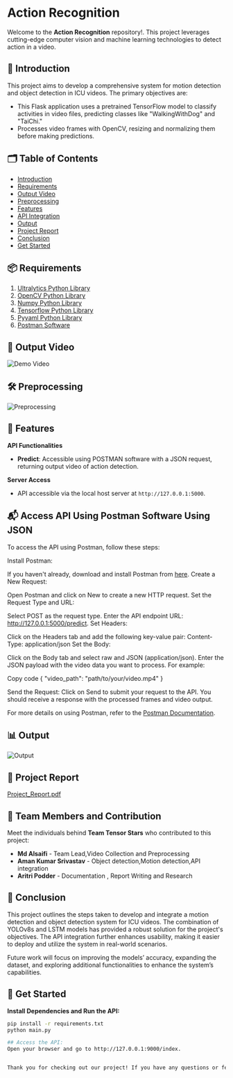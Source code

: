 # Action Recognition
Welcome to the **Action Recognition** repository!. This project leverages cutting-edge computer vision and machine learning technologies to detect action in a video.

## 📄 Introduction
This project aims to develop a comprehensive system for motion detection and object detection in ICU videos. The primary objectives are:
- This Flask application uses a pretrained TensorFlow model to classify activities in video files, predicting classes like "WalkingWithDog" and "TaiChi." 
- Processes video frames with OpenCV, resizing and normalizing them before making predictions.


## 🗂 Table of Contents
- [Introduction](#-introduction)
- [Requirements](#-requirements)
- [Output Video](#-output-video)
- [Preprocessing](#-preprocessing)
- [Features](#-features)
- [API Integration](#-api-integration)
- [Output](#-output)
- [Project Report](#-project-report)
- [Conclusion](#-conclusion)
- [Get Started](#-get-started)

## 📦 Requirements
1. [Ultralytics Python Library](https://docs.ultralytics.com/)
2. [OpenCV Python Library](https://docs.opencv.org/4.x/)
3. [Numpy Python Library](https://numpy.org/doc/)
4. [Tensorflow Python Library](https://www.tensorflow.org/api_docs)
5. [Pyyaml Python Library](https://pyyaml.org/wiki/PyYAMLDocumentation)
6. [Postman Software](https://learning.postman.com/docs/introduction/overview/)

## 🎥 Output Video
![Demo Video](https://github.com/AritriPodde2210/TeleICU-Patient-Monitoring-System/assets/123970201/4fd1526b-b4e5-46de-901f-51a98cf9818f)

## 🛠 Preprocessing
![Preprocessing](https://github.com/AritriPodde2210/TeleICU-Patient-Monitoring-System/assets/123970201/2a31e784-deb7-411c-a15a-beb4e1d2e474)

## 🎯 Features

**API Functionalities**
- **Predict**: Accessible using POSTMAN software with a JSON request, returning output video of action detection.

**Server Access**
- API accessible via the local host server at `http://127.0.0.1:5000`.

 ## 📬 Access API Using Postman Software Using JSON
To access the API using Postman, follow these steps:

Install Postman:

If you haven't already, download and install Postman from [here](https://www.postman.com/downloads/).
Create a New Request:

Open Postman and click on New to create a new HTTP request.
Set the Request Type and URL:

Select POST as the request type.
Enter the API endpoint URL: http://127.0.0.1:5000/predict.
Set Headers:

Click on the Headers tab and add the following key-value pair:
Content-Type: application/json
Set the Body:

Click on the Body tab and select raw and JSON (application/json).
Enter the JSON payload with the video data you want to process. For example:

Copy code
{
  "video_path": "path/to/your/video.mp4"
}

Send the Request:
Click on Send to submit your request to the API.
You should receive a response with the processed frames and video output.

For more details on using Postman, refer to the [Postman Documentation](https://learning.postman.com/docs/introduction/overview/).


## 📊 Output
![Output](https://github.com/AritriPodde2210/TeleICU-Patient-Monitoring-System/assets/123970201/819a41cb-b4d0-45fe-9d5a-ea6ebfd87f3e)

## 📝 Project Report
[Project_Report.pdf](https://github.com/user-attachments/files/16093663/Project_Report.pdf)

## 🌟 Team Members and Contribution

Meet the individuals behind **Team Tensor Stars** who contributed to this project:

- **Md Alsaifi** - Team Lead,Video Collection and Preprocessing
- **Aman Kumar Srivastav** - Object detection,Motion detection,API integration
- **Aritri Podder** - Documentation , Report Writing and Research





## 🏁 Conclusion
This project outlines the steps taken to develop and integrate a motion detection and object detection system for ICU videos. The combination of YOLOv8s and LSTM models has provided a robust solution for the project's objectives. The API integration further enhances usability, making it easier to deploy and utilize the system in real-world scenarios.

Future work will focus on improving the models’ accuracy, expanding the dataset, and exploring additional functionalities to enhance the system’s capabilities.

## 🚀 Get Started

**Install Dependencies and Run the API:**

```sh
pip install -r requirements.txt
python main.py

## Access the API:
Open your browser and go to http://127.0.0.1:9000/index.


Thank you for checking out our project! If you have any questions or feedback, feel free to reach out to us.

